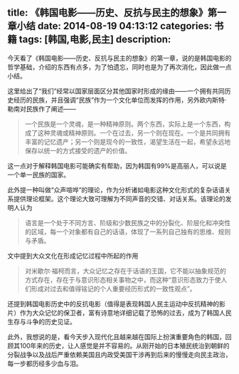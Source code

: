 title: 《韩国电影——历史、反抗与民主的想象》第一章小结
date: 2014-08-19 04:13:12
categories: 书籍
tags: [韩国,电影,民主]
description: 
---
今天看了《韩国电影——历史、反抗与民主的想象》的第一章，说的是韩国电影的哲学基础，介绍的东西有点多，为了怕遗忘，同时也是为了再次消化，因此做一点小结。

这里给出了“我们”经常以国家层面区分其他国家时形成的缘由——一个拥有共同历史经历的民族，并且强调“民族”作为一个文化单位而发挥的作用，另外欧内斯特·勒南对民族作了阐述——
> 一个民族是一个灵魂，是一种精神原则。两个东西，实际上是一个东西，构成了这种灵魂或精神原则。一个在过去，另一个则在现在。一个是共同拥有丰富的记忆遗产；另一个则是现今的一致性，渴望生活在一起，希望永远地保存以统一的方式接受的遗产的价值。

这一点对于解释韩国电影可能确实有帮助，因为韩国有99%是高丽人，可以说是一个单一民族的国家。

此外提一种叫做“众声喧哗”的理论，作为分析诸如电影这种文化形式的复杂话语关系提供理论框架。这个理论大致可理解为不同声音的交错、对话关系。该理论的发明人认为
> 语言是一个处于不同方言、阶级和少数民族之中的分裂化、阶层化和冲突性的区域，每一个对象都有自己的话语，体现了一系列自己独有的思维、规则与矛盾。

文中提到大众文化在形成记忆过程中所起的作用
> 对米歇尔·福柯而言，大众记忆之存在于话语的王国，它不能以抽象规范的方式存在，存在于与意识形态相关事物之中，而这种“意识形态致力于使人们形成对过去和值得铭记的个人重要经历形式的一致性观点”。

还提到韩国电影历史中的反抗电影（值得是表现韩国人民主运动中反抗精神的影片）作为大众记忆的保卫者，富有诗意地详细记载了恐怖的过去，成为了韩国人民生存与斗争的历史见证。

此外，我想说的是，看今天步入现代化且越来越在国际上扮演重要角色的韩国，回顾其100年来的历史，让人感觉是并不容易的。从刚开始的日本殖民统治到朝鲜的分裂战争以及战后严重依赖美国且内政受美国干涉再到后来的慢慢走向民主政治，每一步都历经多少血与泪。
